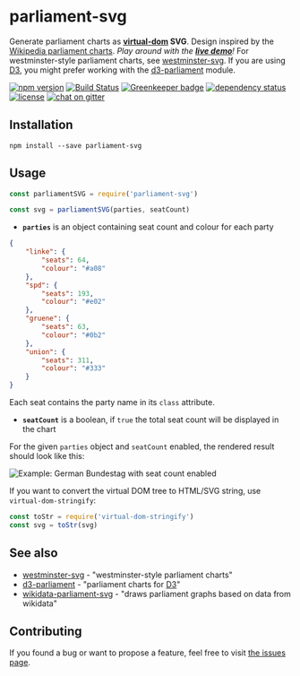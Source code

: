 # parliament-svg

Generate parliament charts as **[virtual-dom](https://github.com/Matt-Esch/virtual-dom#virtual-dom) SVG**. Design inspired by the [Wikipedia parliament charts](https://github.com/slashme/parliamentdiagram). *Play around with the [__live demo__](https://juliuste.github.io/parliament-svg/)!* For westminster-style parliament charts, see [westminster-svg](https://github.com/juliuste/westminster-svg). If you are using [D3](https://github.com/d3/d3/), you might prefer working with the [d3-parliament](https://github.com/geoffreybr/d3-parliament) module.

[![npm version](https://img.shields.io/npm/v/parliament-svg.svg)](https://www.npmjs.com/package/parliament-svg)
[![Build Status](https://travis-ci.org/juliuste/parliament-svg.svg?branch=main)](https://travis-ci.org/juliuste/parliament-svg)
[![Greenkeeper badge](https://badges.greenkeeper.io/juliuste/parliament-svg.svg)](https://greenkeeper.io/)
[![dependency status](https://img.shields.io/david/juliuste/parliament-svg.svg)](https://david-dm.org/juliuste/parliament-svg)
[![license](https://img.shields.io/github/license/juliuste/parliament-svg.svg?style=flat)](license)
[![chat on gitter](https://badges.gitter.im/juliuste.svg)](https://gitter.im/juliuste)

## Installation

```shell
npm install --save parliament-svg
```

## Usage

```js
const parliamentSVG = require('parliament-svg')

const svg = parliamentSVG(parties, seatCount)
```

- **`parties`** is an object containing seat count and colour for each party

```json
{
	"linke": {
		"seats": 64,
		"colour": "#a08"
	},
	"spd": {
		"seats": 193,
		"colour": "#e02"
	},
	"gruene": {
		"seats": 63,
		"colour": "#0b2"
	},
	"union": {
		"seats": 311,
		"colour": "#333"
	}
}
```
Each seat contains the party name in its `class` attribute.

- **`seatCount`** is a boolean, if `true` the total seat count will be displayed in the chart

For the given `parties` object and `seatCount` enabled, the rendered result should look like this:

![Example: German Bundestag with seat count enabled](https://rawgit.com/juliuste/parliament-svg/main/example/seatCount.svg)

If you want to convert the virtual DOM tree to HTML/SVG string, use `virtual-dom-stringify`:

```js
const toStr = require('virtual-dom-stringify')
const svg = toStr(svg)
```

## See also

- [westminster-svg](https://github.com/juliuste/westminster-svg) - "westminster-style parliament charts"
- [d3-parliament](https://github.com/geoffreybr/d3-parliament) - "parliament charts for [D3](https://github.com/d3/d3/)"
- [wikidata-parliament-svg](https://github.com/k-nut/wikidata-parliament-svg) - "draws parliament graphs based on data from wikidata"

## Contributing

If you found a bug or want to propose a feature, feel free to visit [the issues page](https://github.com/juliuste/parliament-svg/issues).
